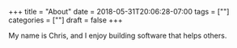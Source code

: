 +++
title = "About"
date = 2018-05-31T20:06:28-07:00
tags = [""]
categories = [""]
draft = false
+++

My name is Chris, and I enjoy building software that helps others.
